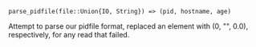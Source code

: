 ```
parse_pidfile(file::Union{IO, String}) => (pid, hostname, age)
```

Attempt to parse our pidfile format, replaced an element with (0, "", 0.0), respectively, for any read that failed.
